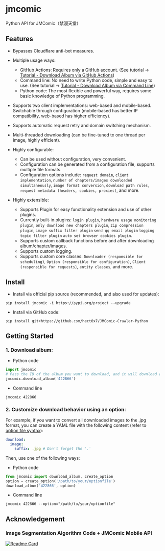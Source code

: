 # jmcomic

Python API for JMComic（禁漫天堂）

## Features

- Bypasses Cloudflare anti-bot measures.
- Multiple usage ways:

    - GitHub Actions: Requires only a GitHub account. (See
      tutorial → [Tutorial - Download Album via GitHub Actions](./tutorial/1_github_actions.md))
    - Command line: No need to write Python code, simple and easy to use. (See
      tutorial → [Tutorial - Download Album via Command Line](./tutorial/2_command_line.md))
    - Python code: The most flexible and powerful way, requires some basic knowledge of Python programming.

- Supports two client implementations: web-based and mobile-based. Switchable through configuration (mobile-based has
  better IP compatibility, web-based has higher efficiency).
- Supports automatic request retry and domain switching mechanism.
- Multi-threaded downloading (can be fine-tuned to one thread per image, highly efficient).
- Highly configurable:

    - Can be used without configuration, very convenient.
    - Configuration can be generated from a configuration file, supports multiple file formats.
    - Configuration options
      include: `request domain`, `client implementation`, `number of chapters/images downloaded simultaneously`, `image format conversion`, `download path rules`, `request metadata (headers, cookies, proxies)`,
      and more.

- Highly extensible:

    - Supports Plugin for easy functionality extension and use of other plugins.
    - Currently built-in
      plugins: `login plugin`, `hardware usage monitoring plugin`, `only download new chapters plugin`, `zip compression plugin`, `image suffix filter plugin` `send qq email plugin` `logging topic filter plugin` `auto set browser cookies plugin`.
    - Supports custom callback functions before and after downloading album/chapter/images.
    - Supports custom logging.
    - Supports custom core
      classes: `Downloader (responsible for scheduling)`, `Option (responsible for configuration)`, `Client (responsible for requests)`, `entity classes`,
      and more.

## Install

- Install via official pip source (recommended, and also used for updates):

```
pip install jmcomic -i https://pypi.org/project --upgrade
```

- Install via GitHub code:

```
pip install git+https://github.com/hect0x7/JMComic-Crawler-Python
```

## Getting Started

### 1. Download album:

- Python code

```python
import jmcomic
# Pass the ID of the album you want to download, and it will download all chapters of the album to your local machine.
jmcomic.download_album('422866')
```

- Command line

```
jmcomic 422866
```

### 2. Customize download behavior using an option:

For example, if you want to convert all downloaded images to the .jpg format, you can create a YAML file with the
following content (refer to [option file syntax](./option_file_syntax.md)):

```yml
download:
  image:
    suffix: .jpg # Don't forget the '.'
```

Then, use one of the following ways:

* Python code

```python
from jmcomic import download_album, create_option
option = create_option('/path/to/your/optionfile')
download_album('422866', option)
```

* Command line

```
jmcomic 422866 --option="/path/to/your/optionfile"
```

## Acknowledgement

### Image Segmentation Algorithm Code + JMComic Mobile API

[![Readme Card](https://github-readme-stats.vercel.app/api/pin/?username=tonquer&repo=JMComic-qt)](https://github.com/tonquer/JMComic-qt)

